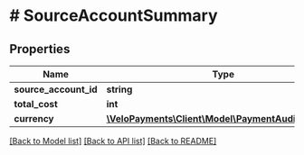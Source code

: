 # # SourceAccountSummary

## Properties

Name | Type | Description | Notes
------------ | ------------- | ------------- | -------------
**source_account_id** | **string** |  |
**total_cost** | **int** |  |
**currency** | [**\VeloPayments\Client\Model\PaymentAuditCurrency**](PaymentAuditCurrency.md) |  | [optional]

[[Back to Model list]](../../README.md#models) [[Back to API list]](../../README.md#endpoints) [[Back to README]](../../README.md)
